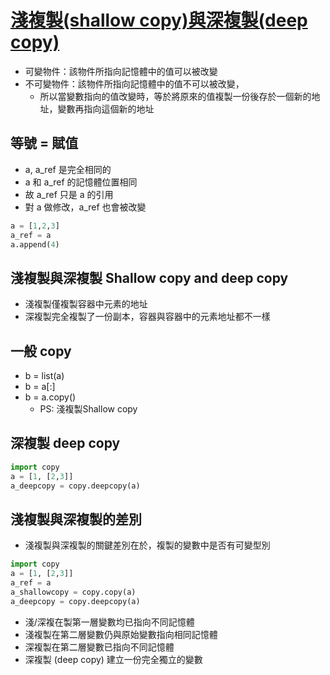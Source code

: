 # [淺複製(shallow copy)與深複製(deep copy)](https://ithelp.ithome.com.tw/articles/10221255)
* 可變物件：該物件所指向記憶體中的值可以被改變
* 不可變物件：該物件所指向記憶體中的值不可以被改變，
    * 所以當變數指向的值改變時，等於將原來的值複製一份後存於一個新的地址，變數再指向這個新的地址

## 等號 = 賦值
* a, a_ref 是完全相同的
* a 和 a_ref 的記憶體位置相同
* 故 a_ref 只是 a 的引用
* 對 a 做修改，a_ref 也會被改變
```python
a = [1,2,3]
a_ref = a
a.append(4)
```

## 淺複製與深複製 Shallow copy and deep copy
* 淺複製僅複製容器中元素的地址
* 深複製完全複製了一份副本，容器與容器中的元素地址都不一樣

## 一般 copy
* b = list(a)
* b = a[:]
* b = a.copy() 
    * PS: 淺複製Shallow copy

## 深複製 deep copy
```python
import copy
a = [1, [2,3]]
a_deepcopy = copy.deepcopy(a)
```

## 淺複製與深複製的差別
* 淺複製與深複製的關鍵差別在於，複製的變數中是否有可變型別
```python
import copy
a = [1, [2,3]]
a_ref = a
a_shallowcopy = copy.copy(a)
a_deepcopy = copy.deepcopy(a)
```
* 淺/深複在製第一層變數均已指向不同記憶體
* 淺複製在第二層變數仍與原始變數指向相同記憶體
* 深複製在第二層變數已指向不同記憶體
* 深複製 (deep copy) 建立一份完全獨立的變數